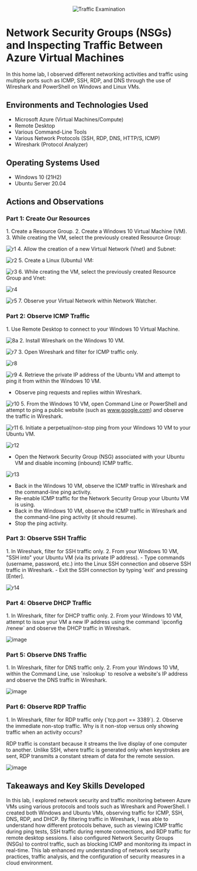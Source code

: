 <p align="center">
  <img src="https://i.imgur.com/Ua7udoS.png" alt="Traffic Examination"/>
</p>

<h1>Network Security Groups (NSGs) and Inspecting Traffic Between Azure Virtual Machines</h1>
In this home lab, I observed different networking activities and traffic using multiple ports such as ICMP, SSH, RDP, and DNS through the use of Wireshark and PowerShell on Windows and Linux VMs.<br />

<h2>Environments and Technologies Used</h2>

- Microsoft Azure (Virtual Machines/Compute)
- Remote Desktop
- Various Command-Line Tools
- Various Network Protocols (SSH, RDP, DNS, HTTP/S, ICMP)
- Wireshark (Protocol Analyzer)

<h2>Operating Systems Used</h2>

- Windows 10 (21H2)
- Ubuntu Server 20.04

<h2>Actions and Observations</h2>

<h3>Part 1: Create Our Resources</h3>
1. Create a Resource Group.
2. Create a Windows 10 Virtual Machine (VM).
3. While creating the VM, select the previously created Resource Group:  
 
![r1](https://github.com/user-attachments/assets/8c12e457-4e9d-4c62-afea-0b566f0d4d4d)
4. Allow the creation of a new Virtual Network (Vnet) and Subnet:  
  
![r2](https://github.com/user-attachments/assets/f93823f1-e760-4828-b841-42e5e271f2bf)
5. Create a Linux (Ubuntu) VM:  
  
![r3](https://github.com/user-attachments/assets/44662103-2d2b-445e-91d1-a3be63c776de)
6. While creating the VM, select the previously created Resource Group and Vnet:  
 
![r4](https://github.com/user-attachments/assets/34efc00d-5066-4a89-b5a8-9c1eb04b4b18)
  
![r5](https://github.com/user-attachments/assets/9f753070-e792-4379-ada9-b2e06ebe351f)
7. Observe your Virtual Network within Network Watcher.

<h3>Part 2: Observe ICMP Traffic</h3>
1. Use Remote Desktop to connect to your Windows 10 Virtual Machine.
  
![8a](https://github.com/user-attachments/assets/4eaa7662-d0bb-4125-a1cc-3214b2a5ab80)
2. Install Wireshark on the Windows 10 VM.
 
![r7](https://github.com/user-attachments/assets/fb892647-2d82-42ac-ac75-026f41756721)
3. Open Wireshark and filter for ICMP traffic only.  
  
![r8](https://github.com/user-attachments/assets/5ffdf512-9256-4c16-8f6f-78e5db53643a)
  
![r9](https://github.com/user-attachments/assets/d5f9fb6d-a6cf-443b-87e9-c5aa342ddf86)
4. Retrieve the private IP address of the Ubuntu VM and attempt to ping it from within the Windows 10 VM.
   - Observe ping requests and replies within Wireshark.  
 
![r10](https://github.com/user-attachments/assets/d2e9e16f-e3ea-4be9-9f30-ca4c6a76e5de)
5. From the Windows 10 VM, open Command Line or PowerShell and attempt to ping a public website (such as www.google.com) and observe the traffic in Wireshark.  
 
![r11](https://github.com/user-attachments/assets/851a5168-d2e5-4de4-b3d1-c648083a1f43)
6. Initiate a perpetual/non-stop ping from your Windows 10 VM to your Ubuntu VM.  

![r12](https://github.com/user-attachments/assets/e3e360e2-a68f-4a52-8f3f-0ff582f1de97)
   - Open the Network Security Group (NSG) associated with your Ubuntu VM and disable incoming (inbound) ICMP traffic.  
  
![r13](https://github.com/user-attachments/assets/14480679-a50a-4435-a3ce-4a7c475947f5)
   - Back in the Windows 10 VM, observe the ICMP traffic in Wireshark and the command-line ping activity.
   - Re-enable ICMP traffic for the Network Security Group your Ubuntu VM is using.
   - Back in the Windows 10 VM, observe the ICMP traffic in Wireshark and the command-line ping activity (it should resume).
   - Stop the ping activity.

<h3>Part 3: Observe SSH Traffic</h3>
1. In Wireshark, filter for SSH traffic only.
2. From your Windows 10 VM, "SSH into" your Ubuntu VM (via its private IP address).
   - Type commands (username, password, etc.) into the Linux SSH connection and observe SSH traffic in Wireshark.
   - Exit the SSH connection by typing 'exit' and pressing [Enter].  
  
![r14](https://github.com/user-attachments/assets/ed5b72c9-b33a-4135-b6cd-811c8d1c0085)

<h3>Part 4: Observe DHCP Traffic</h3>
1. In Wireshark, filter for DHCP traffic only.
2. From your Windows 10 VM, attempt to issue your VM a new IP address using the command `ipconfig /renew` and observe the DHCP traffic in Wireshark.  

   ![image](https://github.com/user-attachments/assets/9549dbae-fa51-4243-bb07-bc031f601cd5)
   
<h3>Part 5: Observe DNS Traffic</h3>
1. In Wireshark, filter for DNS traffic only.
2. From your Windows 10 VM, within the Command Line, use `nslookup` to resolve a website's IP address and observe the DNS traffic in Wireshark.  
  
   ![image](https://github.com/user-attachments/assets/0e32494b-3551-46d3-8b39-44f89a8f563d)

<h3>Part 6: Observe RDP Traffic</h3>
1. In Wireshark, filter for RDP traffic only (`tcp.port == 3389`).
2. Observe the immediate non-stop traffic. Why is it non-stop versus only showing traffic when an activity occurs?
   
   RDP traffic is constant because it streams the live display of one computer to another. Unlike SSH, where traffic is generated only when keystrokes are sent, RDP transmits a constant stream of data for the remote session.  

   ![image](https://github.com/user-attachments/assets/dcbdcecc-4847-4cdf-813c-a623185a4b8a)

<h2>Takeaways and Key Skills Developed</h2>
In this lab, I explored network security and traffic monitoring between Azure VMs using various protocols and tools such as Wireshark and PowerShell. I created both Windows and Ubuntu VMs, observing traffic for ICMP, SSH, DNS, RDP, and DHCP. By filtering traffic in Wireshark, I was able to understand how different protocols behave, such as viewing ICMP traffic during ping tests, SSH traffic during remote connections, and RDP traffic for remote desktop sessions. I also configured Network Security Groups (NSGs) to control traffic, such as blocking ICMP and monitoring its impact in real-time. This lab enhanced my understanding of network security practices, traffic analysis, and the configuration of security measures in a cloud environment.
